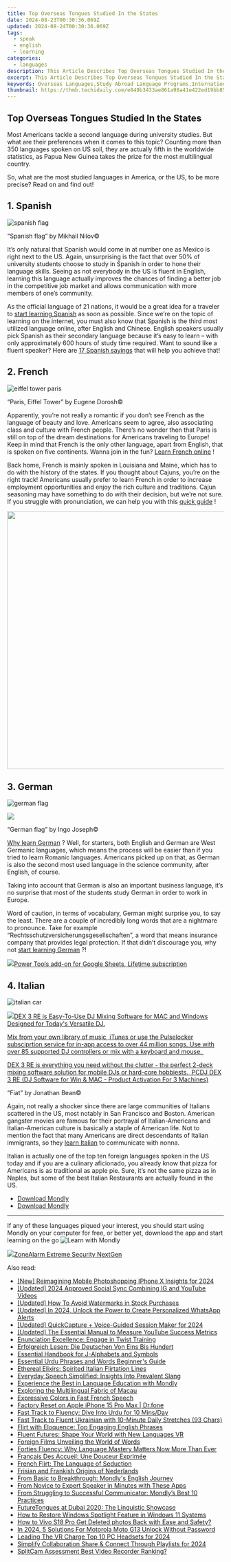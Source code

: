 ```yaml
---
title: Top Overseas Tongues Studied In the States
date: 2024-08-23T00:30:36.069Z
updated: 2024-08-24T00:30:36.069Z
tags:
  - speak
  - english
  - learning
categories:
  - languages
description: This Article Describes Top Overseas Tongues Studied In the States
excerpt: This Article Describes Top Overseas Tongues Studied In the States
keywords: Overseas Languages,Study Abroad Language Programs,International Languages Learners,Global Language Education,Foreign Language Popularity in the USA,Linguistic Diversity Courses Abroad,Overseas Linguistics Programs USA
thumbnail: https://thmb.techidaily.com/e849b3433ae861a98a41e422ed19bb8502406c23628dc5175ac052fdfbe1c181.jpg
---
```


## Top Overseas Tongues Studied In the States

 Most Americans tackle a second language during university studies. But what are their preferences when it comes to this topic? Counting more than 350 languages spoken on US soil, they are actually fifth in the worldwide statistics, as Papua New Guinea takes the prize for the most multilingual country.

 So, what are the most studied languages in America, or the US, to be more precise? Read on and find out!

## 1\. Spanish

![spanish flag](https://edge.mondly.com/blog/wp-content/uploads/2021/12/spanish-flag-960x639.jpg "Which Are The Most Studied Foreign Languages In America? 2")

 “Spanish flag” by Mikhail Nilov©

 It’s only natural that Spanish would come in at number one as Mexico is right next to the US. Again, unsurprising is the fact that over 50% of university students choose to study in Spanish in order to hone their language skills. Seeing as not everybody in the US is fluent in English, learning this language actually improves the chances of finding a better job in the competitive job market and allows communication with more members of one’s community.

 As the official language of 21 nations, it would be a great idea for a traveler to [start learning Spanish](https://shop.mondly.com/affiliate.php?ACCOUNT=ATISTUDI&AFFILIATE=108875&PATH=https://www.mondly.com?AFFILIATE=108875)  as soon as possible. Since we’re on the topic of learning on the internet, you must also know that Spanish is the third most utilized language online, after English and Chinese. English speakers usually pick Spanish as their secondary language because it’s easy to learn – with only approximately 600 hours of study time required. Want to sound like a fluent speaker? Here are [17 Spanish sayings](https://shop.mondly.com/affiliate.php?ACCOUNT=ATISTUDI&AFFILIATE=108875&PATH=https://www.mondly.com?AFFILIATE=108875) that will help you achieve that!

## 2\. French

![eiffel tower paris](https://edge.mondly.com/blog/wp-content/uploads/2021/12/eiffel-tower-paris-960x640.jpg "Which Are The Most Studied Foreign Languages In America? 3")

 “Paris, Eiffel Tower” by Eugene Dorosh©

 Apparently, you’re not really a romantic if you don’t see French as the language of beauty and love. Americans seem to agree, also associating class and culture with French people. There’s no wonder then that Paris is still on top of the dream destinations for Americans traveling to Europe! Keep in mind that French is the only other language, apart from English, that is spoken on five continents. Wanna join in the fun? [Learn French online](https://shop.mondly.com/affiliate.php?ACCOUNT=ATISTUDI&AFFILIATE=108875&PATH=https://www.mondly.com?AFFILIATE=108875) !

 Back home, French is mainly spoken in Louisiana and Maine, which has to do with the history of the states. If you thought about Cajuns, you’re on the right track! Americans usually prefer to learn French in order to increase employment opportunities and enjoy the rich culture and traditions. Cajun seasoning may have something to do with their decision, but we’re not sure. If you struggle with pronunciation, we can help you with this [quick guide](https://shop.mondly.com/affiliate.php?ACCOUNT=ATISTUDI&AFFILIATE=108875&PATH=https://www.mondly.com?AFFILIATE=108875) !

<!-- affiliate ads begin -->
<a href="https://appsumo.8odi.net/c/5597632/2075471/7443" target="_top" id="2075471"><img src="//a.impactradius-go.com/display-ad/7443-2075471" border="0" alt="" width="1200" height="600"/></a><img height="0" width="0" src="https://appsumo.8odi.net/i/5597632/2075471/7443" style="position:absolute;visibility:hidden;" border="0" />
<!-- affiliate ads end -->
## 3\. German

![german flag](https://edge.mondly.com/blog/wp-content/uploads/2021/12/german-flag-960x587.jpg "Which Are The Most Studied Foreign Languages In America? 4")

<!-- affiliate ads begin -->
<a href="https://shop.mondly.com/affiliate.php?ACCOUNT=ATISTUDI&AFFILIATE=108875&PATH=https%3A%2F%2Fwww.mondly.com%3FAFFILIATE%3D108875%26RESOURCE%3D%2BEducational%2B970x90%2B"><img src="https://secure.avangate.com/images/merchant/69c418c33ec2e1a4267fa9bb77fa1428/educational-970x90.gif" border="0"></a>
<!-- affiliate ads end -->
 “German flag” by Ingo Joseph©

[Why learn German](https://shop.mondly.com/affiliate.php?ACCOUNT=ATISTUDI&AFFILIATE=108875&PATH=https://www.mondly.com?AFFILIATE=108875)  ? Well, for starters, both English and German are West Germanic languages, which means the process will be easier than if you tried to learn Romanic languages. Americans picked up on that, as German is also the second most used language in the science community, after English, of course.

 Taking into account that German is also an important business language, it’s no surprise that most of the students study German in order to work in Europe.

 Word of caution, in terms of vocabulary, German might surprise you, to say the least. There are a couple of incredibly long words that are a nightmare to pronounce. Take for example “Rechtsschutzversicherungsgesellschaften”, a word that means insurance company that provides legal protection. If that didn’t discourage you, why not [start learning German](https://shop.mondly.com/affiliate.php?ACCOUNT=ATISTUDI&AFFILIATE=108875&PATH=https://www.mondly.com?AFFILIATE=108875) ?!

<!-- affiliate ads begin -->
<a href="https://secure.2checkout.com/order/checkout.php?PRODS=4726807&QTY=1&AFFILIATE=108875&CART=1"><img src="https://secure.avangate.com/images/merchant/c14a8df1e1b4d5297e9cb30cb34d5a00/products/copy_copy_power-tools-48.png" border="0">Power Tools add-on for Google Sheets, Lifetime subscription</a>
<!-- affiliate ads end -->
## 4\. Italian

![italian car](https://edge.mondly.com/blog/wp-content/uploads/2021/12/italian-car-960x644.jpg "Which Are The Most Studied Foreign Languages In America? 5")

<!-- affiliate ads begin -->
<a href="https://shop.pcdj.com/order/checkout.php?PRODS=4698827&QTY=1&AFFILIATE=108875&CART=1"> <img src="https://secure.avangate.com/images/merchant/47f4b6321e9fd8e8f7326a6adc1a7c1e/products/dex3REpage-newmainscreenshot.png" border="0">DEX 3 RE is Easy-To-Use DJ Mixing Software for MAC and Windows Designed for Today's Versatile DJ. 

 Mix from your own library of music, iTunes or use the Pulselocker subsciprtion service for in-app access to over 44 million songs. Use with over 85 supported DJ controllers or mix with a keyboard and mouse.  

 DEX 3 RE is everything you need without the clutter - the perfect 2-deck mixing software solution for mobile DJs or hard-core hobbiests.  
 PCDJ DEX 3 RE (DJ Software for Win & MAC - Product Activation For 3 Machines)</a>
<!-- affiliate ads end -->
 “Fiat” by Jonathan Bean©

 Again, not really a shocker since there are large communities of Italians scattered in the US, most notably in San Francisco and Boston. American gangster movies are famous for their portrayal of Italian-Americans and Italian-American culture is basically a staple of American life. Not to mention the fact that many Americans are direct descendants of Italian immigrants, so they [learn Italian](https://shop.mondly.com/affiliate.php?ACCOUNT=ATISTUDI&AFFILIATE=108875&PATH=https://www.mondly.com?AFFILIATE=108875) to communicate with nonna.

 Italian is actually one of the top ten foreign languages spoken in the US today and if you are a culinary aficionado, you already know that pizza for Americans is as traditional as apple pie. Sure, it’s not the same pizza as in Naples, but some of the best Italian Restaurants are actually found in the US.

* [Download Mondly](https://www.facebook.com/sharer/sharer.php?u=https%3A%2F%2Fwww.mondly.com%2Fblog%2Fmost-studied-languages-america%2F&t=Which+Are+the+Most+Studied+Foreign+Languages+in+America%3F "Share on Facebook")
* [Download Mondly](https://shop.mondly.com/affiliate.php?ACCOUNT=ATISTUDI&AFFILIATE=108875&PATH=https://www.mondly.com?AFFILIATE=108875)

---

 If any of these languages piqued your interest, you should start using Mondly on your computer for free, or better yet, download the app and start learning on the go ![Learn with Mondly](https://adjt.mondly.com/5ixfg4k?campaign=blog-post-id-6310&fallback=https%3A%2F%2Fapp.mondly.com%3Futm%5Fmedium%3Dblog%5Fblog-post-id-6310%26utm%5Fsource%3Dblog-post-id-6310&redirect%5Fmacos=https%3A%2F%2Fapp.mondly.com%3Futm%5Fmedium%3Dblog%5Fblog-post-id-6310%26utm%5Fsource%3Dblog-post-id-6310&redirect%5Fandroid=https%3A%2F%2Fplay.google.com%2Fstore%2Fapps%2Fdetails%3Fid%3Dcom.atistudios.mondly.languages%3Futm%5Fmedium%3Dblog%5Fblog-post-id-6310%26utm%5Fsource%3Dblog-post-id-6310&redirect%5Fios=https%3A%2F%2Fapps.apple.com%2Fapp%2Fapple-store%2Fid987873536%3Fpt%3D78954800%26ct%3Dblog-post-id-6310%26mt%3D8 "Learn with Mondly")

<!-- affiliate ads begin -->
<a href="https://estore.zonealarm.com/order/checkout.php?PRODS=36245101&QTY=1&AFFILIATE=108875&CART=1"><img src="https://sc1.checkpoint.com/sc1/za/images/boxes/zang_box_trust.png" border="0">ZoneAlarm Extreme Security NextGen</a>
<!-- affiliate ads end -->
<ins class="adsbygoogle"
     style="display:block"
     data-ad-format="autorelaxed"
     data-ad-client="ca-pub-7571918770474297"
     data-ad-slot="1223367746"></ins>



<ins class="adsbygoogle"
     style="display:block"
     data-ad-client="ca-pub-7571918770474297"
     data-ad-slot="8358498916"
     data-ad-format="auto"
     data-full-width-responsive="true"></ins>

<span class="atpl-alsoreadstyle">Also read:</span>
<div><ul>
<li><a href="https://fox-glue.techidaily.com/new-reimagining-mobile-photoshopping-iphone-x-insights-for-2024/"><u>[New] Reimagining Mobile Photoshopping  IPhone X Insights for 2024</u></a></li>
<li><a href="https://instagram-videos.techidaily.com/updated-2024-approved-social-sync-combining-ig-and-youtube-videos/"><u>[Updated] 2024 Approved  Social Sync  Combining IG and YouTube Videos</u></a></li>
<li><a href="https://some-knowledge.techidaily.com/updated-how-to-avoid-watermarks-in-stock-purchases/"><u>[Updated] How To Avoid Watermarks in Stock Purchases</u></a></li>
<li><a href="https://fox-hovers.techidaily.com/updated-in-2024-unlock-the-power-to-create-personalized-whatsapp-alerts/"><u>[Updated] In 2024, Unlock the Power to Create Personalized WhatsApp Alerts</u></a></li>
<li><a href="https://screen-recording.techidaily.com/updated-quickcapture-plus-voice-guided-session-maker-for-2024/"><u>[Updated] QuickCapture + Voice-Guided Session Maker for 2024</u></a></li>
<li><a href="https://facebook-video-footage.techidaily.com/updated-the-essential-manual-to-measure-youtube-success-metrics/"><u>[Updated] The Essential Manual to Measure YouTube Success Metrics</u></a></li>
<li><a href="https://mondly-stories.techidaily.com/enunciation-excellence-engage-in-twist-training/"><u>Enunciation Excellence: Engage in Twist Training</u></a></li>
<li><a href="https://mondly-stories.techidaily.com/erfolgreich-lesen-die-deutschen-von-eins-bis-hundert/"><u>Erfolgreich Lesen: Die Deutschen Von Eins Bis Hundert</u></a></li>
<li><a href="https://mondly-stories.techidaily.com/essential-handbook-for-j-alphabets-and-symbols/"><u>Essential Handbook for J-Alphabets and Symbols</u></a></li>
<li><a href="https://mondly-stories.techidaily.com/essential-urdu-phrases-and-words-beginners-guide/"><u>Essential Urdu Phrases and Words Beginner's Guide</u></a></li>
<li><a href="https://mondly-stories.techidaily.com/ethereal-elixirs-spirited-italian-flirtation-lines/"><u>Ethereal Elixirs: Spirited Italian Flirtation Lines</u></a></li>
<li><a href="https://mondly-stories.techidaily.com/everyday-speech-simplified-insights-into-prevalent-slang/"><u>Everyday Speech Simplified: Insights Into Prevalent Slang</u></a></li>
<li><a href="https://mondly-stories.techidaily.com/experience-the-best-in-language-education-with-mondly/"><u>Experience the Best in Language Education with Mondly</u></a></li>
<li><a href="https://mondly-stories.techidaily.com/exploring-the-multilingual-fabric-of-macau/"><u>Exploring the Multilingual Fabric of Macau</u></a></li>
<li><a href="https://mondly-stories.techidaily.com/expressive-colors-in-fast-french-speech/"><u>Expressive Colors in Fast French Speech</u></a></li>
<li><a href="https://techidaily.com/factory-reset-on-apple-iphone-15-pro-max-drfone-by-drfone-ios-system-repair-ios-system-repair/"><u>Factory Reset on Apple iPhone 15 Pro Max | Dr.fone</u></a></li>
<li><a href="https://mondly-stories.techidaily.com/fast-track-to-fluency-dive-into-urdu-for-10-minsday/"><u>Fast Track to Fluency: Dive Into Urdu for 10 Mins/Day</u></a></li>
<li><a href="https://mondly-stories.techidaily.com/fast-track-to-fluent-ukrainian-with-10-minute-daily-stretches-93-chars/"><u>Fast Track to Fluent Ukrainian with 10-Minute Daily Stretches (93 Chars)</u></a></li>
<li><a href="https://mondly-stories.techidaily.com/flirt-with-eloquence-top-engaging-english-phrases/"><u>Flirt with Eloquence: Top Engaging English Phrases</u></a></li>
<li><a href="https://mondly-stories.techidaily.com/fluent-futures-shape-your-world-with-new-languages-vr/"><u>Fluent Futures: Shape Your World with New Languages VR</u></a></li>
<li><a href="https://mondly-stories.techidaily.com/foreign-films-unveiling-the-world-of-words/"><u>Foreign Films Unveiling the World of Words</u></a></li>
<li><a href="https://mondly-stories.techidaily.com/forties-fluency-why-language-mastery-matters-now-more-than-ever/"><u>Forties Fluency: Why Language Mastery Matters Now More Than Ever</u></a></li>
<li><a href="https://mondly-stories.techidaily.com/francais-des-accueil-une-douceur-exprimee/"><u>Français Des Accueil: Une Douceur Exprimée</u></a></li>
<li><a href="https://mondly-stories.techidaily.com/french-flirt-the-language-of-seduction/"><u>French Flirt: The Language of Seduction</u></a></li>
<li><a href="https://mondly-stories.techidaily.com/frisian-and-frankish-origins-of-nederlands/"><u>Frisian and Frankish Origins of Nederlands</u></a></li>
<li><a href="https://mondly-stories.techidaily.com/from-basic-to-breakthrough-mondlys-english-journey/"><u>From Basic to Breakthrough: Mondly's English Journey</u></a></li>
<li><a href="https://mondly-stories.techidaily.com/from-novice-to-expert-speaker-in-minutes-with-these-apps/"><u>From Novice to Expert Speaker in Minutes with These Apps</u></a></li>
<li><a href="https://mondly-stories.techidaily.com/from-struggling-to-successful-communicator-mondlys-best-10-practices/"><u>From Struggling to Successful Communicator: Mondly’s Best 10 Practices</u></a></li>
<li><a href="https://mondly-stories.techidaily.com/futuretongues-at-dubai-2020-the-linguistic-showcase/"><u>FutureTongues at Dubai 2020: The Linguistic Showcase</u></a></li>
<li><a href="https://win-blog.techidaily.com/how-to-restore-windows-spotlight-feature-in-windows-11-systems/"><u>How to Restore Windows Spotlight Feature in Windows 11 Systems</u></a></li>
<li><a href="https://review-topics.techidaily.com/how-to-vivo-s18-pro-get-deleted-photos-back-with-ease-and-safety-by-fonelab-android-recover-photos/"><u>How to Vivo S18 Pro Get Deleted photos Back with Ease and Safety?</u></a></li>
<li><a href="https://android-unlock.techidaily.com/in-2024-5-solutions-for-motorola-moto-g13-unlock-without-password-by-drfone-android/"><u>In 2024, 5 Solutions For Motorola Moto G13 Unlock Without Password</u></a></li>
<li><a href="https://extra-skills.techidaily.com/leading-the-vr-charge-top-10-pc-headsets-for-2024/"><u>Leading The VR Charge  Top 10 PC Headsets for 2024</u></a></li>
<li><a href="https://facebook-video-footage.techidaily.com/simplify-collaboration-share-and-connect-through-playlists-for-2024/"><u>Simplify Collaboration  Share & Connect Through Playlists for 2024</u></a></li>
<li><a href="https://screen-video-capture.techidaily.com/splitcam-assessment-best-video-recorder-ranking/"><u>SplitCam Assessment  Best Video Recorder Ranking?</u></a></li>
</ul></div>
